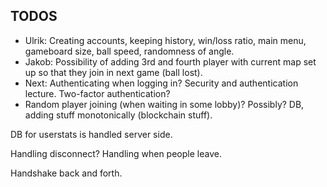 ## TODOS


- Ulrik: Creating accounts, keeping history, win/loss ratio, main menu, gameboard size, ball speed, randomness of angle.
- Jakob: Possibility of adding 3rd and fourth player with current map set up so that they join in next game (ball lost).
- Next: Authenticating when logging in? Security and authentication lecture. Two-factor authentication?
- Random player joining (when waiting in some lobby)?
Possibly? DB, adding stuff monotonically (blockchain stuff).

DB for userstats is handled server side.

Handling disconnect?
Handling when people leave.

Handshake back and forth.